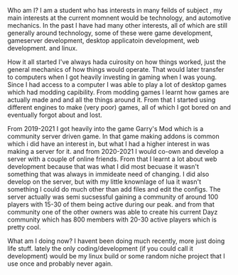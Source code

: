 Who am I?
I am a student who has interests in many feilds of subject , my main interests at the current momnent would be technology, and automotive mechanics.
In the past I have had many other interests, all of which are still generally around technology, some of these were game development, gameserver development, desktop applicatoin development, web development. and linux.

How it all started
I've always hada cuirosity on how things worked, just the general mechanics of how things would operate. That would later transfer to computers when I got heavily investing in gaming when I was young. Since I had access to a computer I was able to play a lot of desktop games which had modding capibility. From modding games I learnt how games are actually made and and all the things around it. From that I started using different engines to make (very poor) games, all of which I got bored on and eventually forgot about and lost.

From 2019-2021 I got heavily into the game Garry's Mod which is a community server driven game. In that game making addons is common which i did have an interest in, but what I had a higher interest in was making a server for it. and from 2020-2021 I would co-own and develop a server with a couple of online friends. From that I learnt a lot about web development because that was what I did most becuase it wasn't something that was always in immideate need of changing. I did also develop on the server, but with my little knownlage of lua it wasn't something I could do much other than add files and edit the configs. 
The server actually was semi sucsessful gaining a community of around 100 players with 15-30 of them being active during our peak. and from that community one of the other owners was able to create his current Dayz community which has 800 members with 20-30 active players which is pretty cool.

What am I doing now?
I havent been doing much recently, more just doing life stuff. lately the only coding/development (if you could call it development) would be my linux build or some random niche project that I use once and probably never again.
